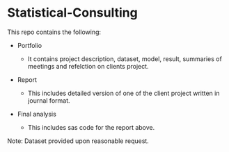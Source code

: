 # Statistical-Consulting
This repo contains the following:
- Portfolio 
  - It contains project description, dataset, model, result, summaries of meetings and refelction on clients project.
  
- Report
  - This includes detailed version of one of the client project written in journal format.
  
- Final analysis
  - This includes sas code for the report above. 

Note: Dataset provided upon reasonable request.
